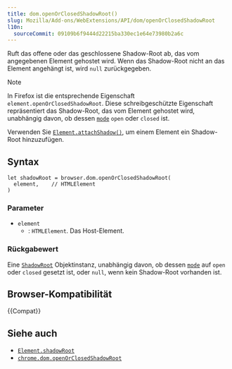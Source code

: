 ```yaml
---
title: dom.openOrClosedShadowRoot()
slug: Mozilla/Add-ons/WebExtensions/API/dom/openOrClosedShadowRoot
l10n:
  sourceCommit: 09109b6f9444d22215ba330ec1e64e73980b2a6c
---
```


Ruft das offene oder das geschlossene Shadow-Root ab, das vom angegebenen Element gehostet wird. Wenn das Shadow-Root nicht an das Element angehängt ist, wird `null` zurückgegeben.

> [!NOTE]
> In Firefox ist die entsprechende Eigenschaft `element.openOrClosedShadowRoot`. Diese schreibgeschützte Eigenschaft repräsentiert das Shadow-Root, das vom Element gehostet wird, unabhängig davon, ob dessen [`mode`](/de/docs/Web/API/ShadowRoot/mode) `open` oder `closed` ist.
>
> Verwenden Sie [`Element.attachShadow()`](/de/docs/Web/API/Element/attachShadow), um einem Element ein Shadow-Root hinzuzufügen.

## Syntax

```js-nolint
let shadowRoot = browser.dom.openOrClosedShadowRoot(
  element,    // HTMLElement
)
```

### Parameter

- `element`
  - : `HTMLElement`. Das Host-Element.

### Rückgabewert

Eine [`ShadowRoot`](/de/docs/Web/API/ShadowRoot) Objektinstanz, unabhängig davon, ob dessen
[`mode`](/de/docs/Web/API/ShadowRoot/mode) auf `open` oder
`closed` gesetzt ist, oder `null`, wenn kein Shadow-Root vorhanden ist.

## Browser-Kompatibilität

{{Compat}}

## Siehe auch

- [`Element.shadowRoot`](/de/docs/Web/API/Element/shadowRoot)
- [`chrome.dom.openOrClosedShadowRoot`](https://developer.chrome.com/docs/extensions/reference/api/dom#method-openOrClosedShadowRoot)
